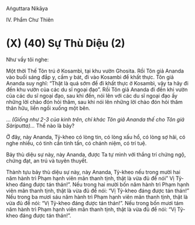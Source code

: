 Aṅguttara Nikāya

IV. Phẩm Chư Thiên

# (X) (40) Sự Thù Diệu (2)

Như vầy tôi nghe:

Một thời Thế Tôn trú ở Kosambì, tại khu vườn Ghosita. Rồi Tôn giả Ananda vào buổi sáng đắp y, cầm y bát, đi vào Kosambì để khất thực. Tôn giả Ananda suy nghĩ: “Thật là quá sớm để đi khất thực ở Kosambì, vậy ta hãy đi đến khu vườn của các du sĩ ngoại đạo”. Rồi Tôn giả Ananda đi đến khi vườn của các du sĩ ngoại đạo, sau khi đến, nói lên với các du sĩ ngoại đạo ấy những lời chào đón hỏi thăm, sau khi nói lên những lời chào đón hỏi thăm thân hữu, liền ngồi xuống một bên.

... _(Giống như 2-3 của kinh trên, chỉ khác Tôn giả Ananda thế cho Tôn giả Sàriputta)..._ Thế nào là bảy?

Ở đây, này Ananda, Tỷ-kheo có lòng tin, có lòng xấu hổ, có lòng sợ hãi, có nghe nhiều, có tinh cần tinh tấn, có chánh niệm, có trí tuệ.

Bảy thù diệu sự này, này Ananda, được Ta tự mình với thắng trí chứng ngộ, chứng đạt, an trú và tuyên thuyết.

Thành tựu bảy thù diệu sự này, này Ananda, Tỷ-kheo nếu trong mười hai năm hành trì Phạm hạnh viên mãn thanh tịnh, thật là vừa đủ để nói” Vị Tỷ-kheo đáng được tán thán!”. Nếu trong hai mười bốn năm hành trì Phạm hạnh viên mãn thanh tịnh, thật là vừa đủ để nói: “Vị Tỷ-kheo đáng được tán thán!” Nếu trong ba mươi sáu năm hành trì Phạm hạnh viên mãn thanh tịnh, thật là vừa đủ để nói: “Vị Tỷ-kheo đáng được tán thán!”. Nếu trong bốn mươi tám năm hành trì Phạm hạnh viên mãn thanh tịnh, thật là vừa đủ để nói: “Vị Tỷ-kheo đáng được tán thán!”.

